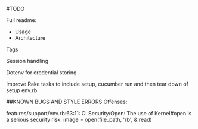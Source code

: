 #TODO

Full readme:
* Usage
* Architecture 

Tags

Session handling

Dotenv for credential storing

Improve Rake tasks to include setup, cucumber run and then tear down of setup env.rb

##KNOWN BUGS AND STYLE ERRORS
Offenses:

features/support/env.rb:63:11: C: Security/Open: The use of Kernel#open is a serious security risk.
  image = open(file_path, 'rb', &:read)
